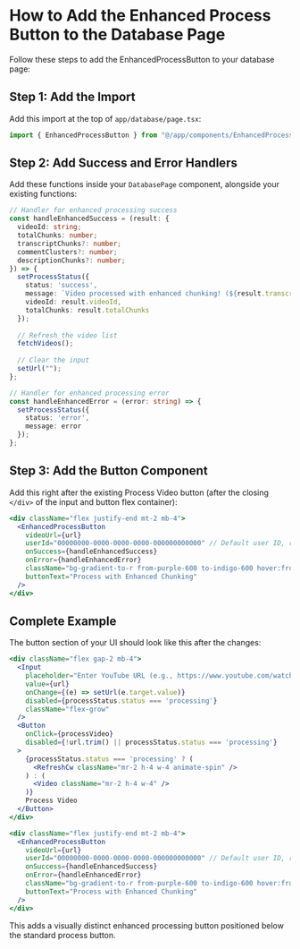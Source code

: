 # How to Add the Enhanced Process Button to the Database Page

Follow these steps to add the EnhancedProcessButton to your database page:

## Step 1: Add the Import

Add this import at the top of `app/database/page.tsx`:

```typescript
import { EnhancedProcessButton } from "@/app/components/EnhancedProcessButton";
```

## Step 2: Add Success and Error Handlers

Add these functions inside your `DatabasePage` component, alongside your existing functions:

```typescript
// Handler for enhanced processing success
const handleEnhancedSuccess = (result: {
  videoId: string;
  totalChunks: number;
  transcriptChunks?: number;
  commentClusters?: number;
  descriptionChunks?: number;
}) => {
  setProcessStatus({ 
    status: 'success', 
    message: `Video processed with enhanced chunking! (${result.transcriptChunks} transcript chunks, ${result.commentClusters} comment clusters)`,
    videoId: result.videoId,
    totalChunks: result.totalChunks
  });
  
  // Refresh the video list
  fetchVideos();
  
  // Clear the input
  setUrl("");
};

// Handler for enhanced processing error
const handleEnhancedError = (error: string) => {
  setProcessStatus({ 
    status: 'error', 
    message: error
  });
};
```

## Step 3: Add the Button Component

Add this right after the existing Process Video button (after the closing `</div>` of the input and button flex container):

```jsx
<div className="flex justify-end mt-2 mb-4">
  <EnhancedProcessButton
    videoUrl={url}
    userId="00000000-0000-0000-0000-000000000000" // Default user ID, replace with actual auth
    onSuccess={handleEnhancedSuccess}
    onError={handleEnhancedError}
    className="bg-gradient-to-r from-purple-600 to-indigo-600 hover:from-purple-700 hover:to-indigo-700 text-white"
    buttonText="Process with Enhanced Chunking"
  />
</div>
```

## Complete Example

The button section of your UI should look like this after the changes:

```jsx
<div className="flex gap-2 mb-4">
  <Input
    placeholder="Enter YouTube URL (e.g., https://www.youtube.com/watch?v=...)"
    value={url}
    onChange={(e) => setUrl(e.target.value)}
    disabled={processStatus.status === 'processing'}
    className="flex-grow"
  />
  <Button 
    onClick={processVideo} 
    disabled={!url.trim() || processStatus.status === 'processing'}
  >
    {processStatus.status === 'processing' ? (
      <RefreshCw className="mr-2 h-4 w-4 animate-spin" />
    ) : (
      <Video className="mr-2 h-4 w-4" />
    )}
    Process Video
  </Button>
</div>

<div className="flex justify-end mt-2 mb-4">
  <EnhancedProcessButton
    videoUrl={url}
    userId="00000000-0000-0000-0000-000000000000" // Default user ID, replace with actual auth
    onSuccess={handleEnhancedSuccess}
    onError={handleEnhancedError}
    className="bg-gradient-to-r from-purple-600 to-indigo-600 hover:from-purple-700 hover:to-indigo-700 text-white"
    buttonText="Process with Enhanced Chunking"
  />
</div>
```

This adds a visually distinct enhanced processing button positioned below the standard process button. 